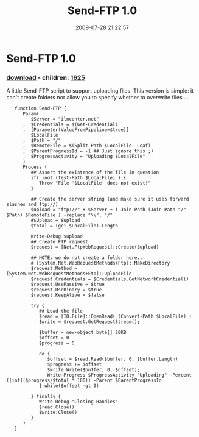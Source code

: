 ﻿---
pid:            1240
poster:         Joel Bennett
title:          Send-FTP 1.0
date:           2009-07-28 21:22:57
format:         posh
parent:         0
parent:         0
children:       1625
---

# Send-FTP 1.0

### [download](1240.ps1) - children: [1625](1625.md)

A little Send-FTP script to support uploading files. This version is simple: it can't create folders nor allow you to specify whether to overwrite files ...

```posh
   function Send-FTP {
      Param(
         $Server = "ilncenter.net"
      ,  $Credentials = $(Get-Credential)
      ,  [Parameter(ValueFromPipeline=$true)]
         $LocalFile
      ,  $Path = "/"
      ,  $RemoteFile = $(Split-Path $LocalFile -Leaf)
      ,  $ParentProgressId = -1 ## Just ignore this ;)
      ,  $ProgressActivity = "Uploading $LocalFile"
      )
      Process {
         ## Assert the existence of the file in question
         if( -not (Test-Path $LocalFile) ) {
            Throw "File '$LocalFile' does not exist!"
         }

         ## Create the server string (and make sure it uses forward slashes and ftp://)
         $upload = "ftp://" + $Server + ( Join-Path (Join-Path "/" $Path) $RemoteFile ) -replace "\\", "/"
         #$Upload = $upload
         $total = (gci $LocalFile).Length

         Write-Debug $upload
         ## Create FTP request
         $request = [Net.FtpWebRequest]::Create($upload)

         ## NOTE: we do not create a folder here...
         # [System.Net.WebRequestMethods+Ftp]::MakeDirectory
         $request.Method = [System.Net.WebRequestMethods+Ftp]::UploadFile
         $request.Credentials = $Credentials.GetNetworkCredential()
         $request.UsePassive = $true
         $request.UseBinary = $true
         $request.KeepAlive = $false

         try {
            ## Load the file
            $read = [IO.File]::OpenRead( (Convert-Path $LocalFile) )
            $write = $request.GetRequestStream();
            
            $buffer = new-object byte[] 20KB
            $offset = 0
            $progress = 0

            do {
               $offset = $read.Read($buffer, 0, $buffer.Length)
               $progress += $offset
               $write.Write($buffer, 0, $offset);
               Write-Progress $ProgressActivity "Uploading" -Percent ([int]($progress/$total * 100)) -Parent $ParentProgressId
            } while($offset -gt 0)
        
         } finally {
            Write-Debug "Closing Handles"
            $read.Close()
            $write.Close()
         }
      }
   }

```
